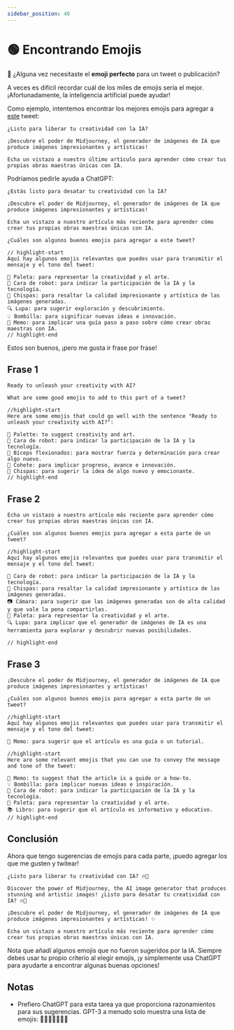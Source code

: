 ```yaml
---
sidebar_position: 40
---
```


# 🟢 Encontrando Emojis

🤔 ¿Alguna vez necesitaste el **emoji perfecto** para un tweet o publicación?

A veces es difícil recordar cuál de los miles de emojis sería el mejor. ¡Afortunadamente, la inteligencia artificial puede ayudar!

Como ejemplo, intentemos encontrar los mejores emojis para agregar a [este](https://twitter.com/learnprompting/status/1631786358330085382) tweet:

```text
¿Listo para liberar tu creatividad con la IA?

¡Descubre el poder de Midjourney, el generador de imágenes de IA que produce imágenes impresionantes y artísticas!

Echa un vistazo a nuestro último artículo para aprender cómo crear tus propias obras maestras únicas con IA.
```

Podríamos pedirle ayuda a ChatGPT:

```text
¿Estás listo para desatar tu creatividad con la IA?

¡Descubre el poder de Midjourney, el generador de imágenes de IA que produce imágenes impresionantes y artísticas!

Echa un vistazo a nuestro artículo más reciente para aprender cómo crear tus propias obras maestras únicas con IA.

¿Cuáles son algunos buenos emojis para agregar a este tweet?

// highlight-start
Aquí hay algunos emojis relevantes que puedes usar para transmitir el mensaje y el tono del tweet:

🎨 Paleta: para representar la creatividad y el arte.
🤖 Cara de robot: para indicar la participación de la IA y la tecnología.
🌟 Chispas: para resaltar la calidad impresionante y artística de las imágenes generadas.
🔍 Lupa: para sugerir exploración y descubrimiento.
💡 Bombilla: para significar nuevas ideas e innovación.
📝 Memo: para implicar una guía paso a paso sobre cómo crear obras maestras con IA.
// highlight-end
```

Estos son buenos, ¡pero me gusta ir frase por frase!

## Frase 1

```text
Ready to unleash your creativity with AI?

What are some good emojis to add to this part of a tweet?

//highlight-start
Here are some emojis that could go well with the sentence "Ready to unleash your creativity with AI?":

🎨 Palette: to suggest creativity and art.
🤖 Cara de robot: para indicar la participación de la IA y la tecnología.
💪 Bíceps flexionados: para mostrar fuerza y determinación para crear algo nuevo.
🚀 Cohete: para implicar progreso, avance e innovación.
🌟 Chispas: para sugerir la idea de algo nuevo y emocionante.
// highlight-end
```

## Frase 2

```text
Echa un vistazo a nuestro artículo más reciente para aprender cómo crear tus propias obras maestras únicas con IA.

¿Cuáles son algunos buenos emojis para agregar a esta parte de un tweet?

//highlight-start
Aquí hay algunos emojis relevantes que puedes usar para transmitir el mensaje y el tono del tweet:

🤖 Cara de robot: para indicar la participación de la IA y la tecnología.
🌟 Chispas: para resaltar la calidad impresionante y artística de las imágenes generadas.
📷 Cámara: para sugerir que las imágenes generadas son de alta calidad y que vale la pena compartirlas.
🎨 Paleta: para representar la creatividad y el arte.
🔍 Lupa: para implicar que el generador de imágenes de IA es una herramienta para explorar y descubrir nuevas posibilidades.

// highlight-end
```

## Frase 3

```text
¡Descubre el poder de Midjourney, el generador de imágenes de IA que produce imágenes impresionantes y artísticas!

¿Cuáles son algunos buenos emojis para agregar a esta parte de un tweet?

//highlight-start
Aquí hay algunos emojis relevantes que puedes usar para transmitir el mensaje y el tono del tweet:

📝 Memo: para sugerir que el artículo es una guía o un tutorial.

//highlight-start
Here are some relevant emojis that you can use to convey the message and tone of the tweet:

📝 Memo: to suggest that the article is a guide or a how-to.
💡 Bombilla: para implicar nuevas ideas e inspiración.
🤖 Cara de robot: para indicar la participación de la IA y la tecnología.
🎨 Paleta: para representar la creatividad y el arte.
📚 Libro: para sugerir que el artículo es informativo y educativo.
// highlight-end
```

## Conclusión

Ahora que tengo sugerencias de emojis para cada parte, ¡puedo agregar los que me gusten y twitear!

```text
¿Listo para liberar tu creatividad con IA? 🔥🎨

Discover the power of Midjourney, the AI image generator that produces stunning and artistic images! ¿Listo para desatar tu creatividad con IA? 🔥🎨

¡Descubre el poder de Midjourney, el generador de imágenes de IA que produce imágenes impresionantes y artísticas! ✨

Echa un vistazo a nuestro artículo más reciente para aprender cómo crear tus propias obras maestras únicas con IA.
```

Nota que añadí algunos emojis que no fueron sugeridos por la IA. Siempre debes usar tu propio criterio al elegir emojis, ¡y simplemente usa ChatGPT para ayudarte a encontrar algunas buenas opciones!

## Notas

- Prefiero ChatGPT para esta tarea ya que proporciona razonamientos para sus sugerencias. GPT-3 a menudo solo muestra una lista de emojis: 🤩😎🤩🤩😃😃💪